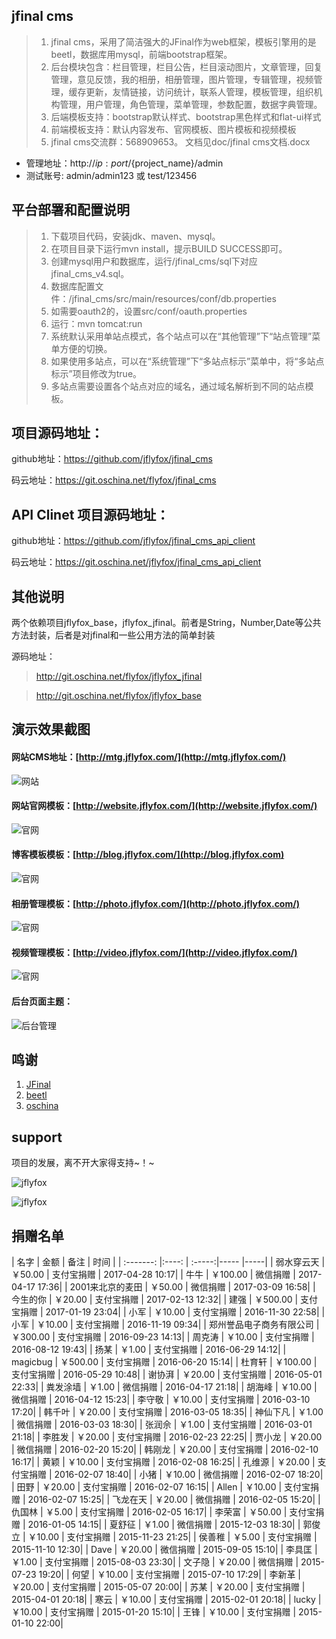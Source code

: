 jfinal cms
------------------------

> 1. jfinal cms，采用了简洁强大的JFinal作为web框架，模板引擎用的是beetl，数据库用mysql，前端bootstrap框架。 
> 2. 后台模块包含：栏目管理，栏目公告，栏目滚动图片，文章管理，回复管理，意见反馈，我的相册，相册管理，图片管理，专辑管理，视频管理，缓存更新，友情链接，访问统计，联系人管理，模板管理，组织机构管理，用户管理，角色管理，菜单管理，参数配置，数据字典管理。
> 3. 后端模板支持：bootstrap默认样式、bootstrap黑色样式和flat-ui样式
> 4. 前端模板支持：默认内容发布、官网模板、图片模板和视频模板
> 5. jfinal cms交流群：568909653。 文档见doc/jfinal cms文档.docx

* 管理地址：http://${ip:port}/${project_name}/admin
* 测试账号: admin/admin123 或 test/123456

平台部署和配置说明
------------------------

> 1. 下载项目代码，安装jdk、maven、mysql。
> 2. 在项目目录下运行mvn install，提示BUILD SUCCESS即可。
> 3. 创建mysql用户和数据库，运行/jfinal_cms/sql下对应jfinal_cms_v4.sql。
> 4. 数据库配置文件：/jfinal_cms/src/main/resources/conf/db.properties
> 5. 如需要oauth2的，设置src/conf/oauth.properties
> 6. 运行：mvn tomcat:run
> 7. 系统默认采用单站点模式，各个站点可以在“其他管理”下“站点管理”菜单方便的切换。
> 8. 如果使用多站点，可以在“系统管理”下“多站点标示”菜单中，将“多站点标示”项目修改为true。
> 9. 多站点需要设置各个站点对应的域名，通过域名解析到不同的站点模板。


项目源码地址：
------------------------

github地址：https://github.com/jflyfox/jfinal_cms

码云地址：https://git.oschina.net/flyfox/jfinal_cms

API Clinet 项目源码地址：
------------------------

github地址：https://github.com/jflyfox/jfinal_cms_api_client

码云地址：https://git.oschina.net/jflyfox/jfinal_cms_api_client

其他说明
------------------------

两个依赖项目jflyfox_base，jflyfox_jfinal。前者是String，Number,Date等公共方法封装，后者是对jfinal和一些公用方法的简单封装

源码地址：
> http://git.oschina.net/flyfox/jflyfox_jfinal 

> http://git.oschina.net/flyfox/jflyfox_base

演示效果截图
------------------------


#### 网站CMS地址：[http://mtg.jflyfox.com/](http://mtg.jflyfox.com/) ####
![网站](http://static.oschina.net/uploads/img/201601/21022316_Nk5M.gif "jfinal cms")

#### 网站官网模板：[http://website.jflyfox.com/](http://website.jflyfox.com/) ####
![官网](http://static.oschina.net/uploads/img/201601/21022316_XkxY.gif "jfinal cms")

#### 博客模板模板：[http://blog.jflyfox.com/](http://blog.jflyfox.com) ####
![官网](http://static.oschina.net/uploads/space/2016/0622/002206_Rla0_166354.jpg "jfinal cms")

#### 相册管理模板：[http://photo.jflyfox.com/](http://photo.jflyfox.com/) ####
![官网](http://static.oschina.net/uploads/space/2016/0306/144741_ldOJ_166354.gif "jfinal cms")

#### 视频管理模板：[http://video.jflyfox.com/](http://video.jflyfox.com/) ####
![官网](http://static.oschina.net/uploads/space/2016/0306/144754_FXhR_166354.gif "jfinal cms")

#### 后台页面主题： ####
![后台管理](http://static.oschina.net/uploads/img/201601/28091447_rQtD.gif "jfinal cms")

鸣谢
------------------------

 1. [JFinal](http://www.oschina.net/p/jfinal)
 2. [beetl](http://ibeetl.com/community/)
 3. [oschina](http://www.oschina.net/)

support
------------------------

项目的发展，离不开大家得支持~！~

![jflyfox](http://blog.jflyfox.com/static/images/common/pay_weixin.jpg "Open source support(alipay)")

![jflyfox](http://blog.jflyfox.com/static/images/common/pay_alipay.jpg "Open source support(weixin)")


捐赠名单
------------------------

| 名字      | 金额   |  备注  | 时间  |
| :-------: |:----: | :-----:|----- |-----|
| 弱水穿云天  | ￥50.00  | 支付宝捐赠    | 2017-04-28 10:17|
| 牛牛  | ￥100.00  | 微信捐赠    | 2017-04-17 17:36|
| 2001来北京的麦田  | ￥50.00  | 微信捐赠    | 2017-03-09 16:58|
| 今生的你  | ￥20.00  | 支付宝捐赠    | 2017-02-13 12:32|
| 建强  | ￥500.00  | 支付宝捐赠    | 2017-01-19 23:04|
| 小军  | ￥10.00  | 支付宝捐赠    | 2016-11-30 22:58|
| 小军  | ￥10.00  | 支付宝捐赠    | 2016-11-19 09:34|
| 郑州誉品电子商务有限公司  | ￥300.00  | 支付宝捐赠    | 2016-09-23 14:13|
| 周克涛  | ￥10.00  | 支付宝捐赠    | 2016-08-12 19:43|
| 扬某   | ￥1.00  | 支付宝捐赠    |  2016-06-29  14:12|
| magicbug   | ￥500.00  | 支付宝捐赠    |  2016-06-20  15:14|
| 杜育轩   | ￥100.00  | 支付宝捐赠    |  2016-05-29  10:48|
| 谢协湃  | ￥20.00  | 支付宝捐赠    | 2016-05-01 22:33|
| 粪发涂墙  | ￥1.00  | 微信捐赠    | 2016-04-17 21:18|
| 胡海峰  | ￥10.00  | 微信捐赠    | 2016-04-12 15:23|
| 李守敬 | ￥10.00  | 支付宝捐赠    | 2016-03-10 17:20|
| 韩千叶  | ￥20.00  | 支付宝捐赠    | 2016-03-05 18:35|
| 神仙下凡  | ￥1.00  | 微信捐赠    | 2016-03-03 18:30|
| 张润佘  | ￥1.00  | 支付宝捐赠    | 2016-03-01 21:18|
| 李胜发  | ￥20.00  | 支付宝捐赠    | 2016-02-23 22:25|
| 贾小龙  | ￥20.00  | 微信捐赠    | 2016-02-20 15:20|
| 韩刚龙  | ￥20.00  | 支付宝捐赠    | 2016-02-10 16:17|
| 黄颖 | ￥10.00  | 支付宝捐赠    | 2016-02-08 16:25|
| 孔维源  | ￥20.00  | 支付宝捐赠    | 2016-02-07 18:40|
| 小猪  | ￥10.00  | 微信捐赠    | 2016-02-07 18:20|
| 田野  | ￥20.00  | 支付宝捐赠    | 2016-02-07 16:15|
| Allen  | ￥10.00  | 支付宝捐赠    | 2016-02-07 15:25|
| 飞龙在天  | ￥20.00  | 微信捐赠    | 2016-02-05 15:20|
| 仇国林  | ￥5.00  | 支付宝捐赠    | 2016-02-05 16:17|
| 李荣富  | ￥50.00  | 支付宝捐赠    | 2016-01-05 14:15|
| 夏舒征  | ￥1.00  | 微信捐赠    | 2015-12-03 18:30|
| 郭俊立  | ￥10.00  | 支付宝捐赠    | 2015-11-23 21:25|
| 侯善稚  | ￥5.00  | 支付宝捐赠    | 2015-11-10 12:30|
| Dave  | ￥20.00  | 微信捐赠    | 2015-09-05 15:10|
| 李具匡  | ￥1.00  | 支付宝捐赠    | 2015-08-03 23:30|
| 文子隐  | ￥20.00  | 微信捐赠    | 2015-07-23 19:20|
| 何望  | ￥10.00  | 支付宝捐赠    | 2015-07-10 17:29|
| 李新革  | ￥20.00  | 支付宝捐赠    | 2015-05-07 20:00|
| 苏某  | ￥20.00  | 支付宝捐赠    | 2015-04-01 20:18|
| 寒云  | ￥10.00  | 支付宝捐赠    | 2015-02-01 20:18|
| lucky  | ￥10.00  | 支付宝捐赠    | 2015-01-20 15:10|
| 王锋  | ￥10.00  | 支付宝捐赠    | 2015-01-10 22:00|